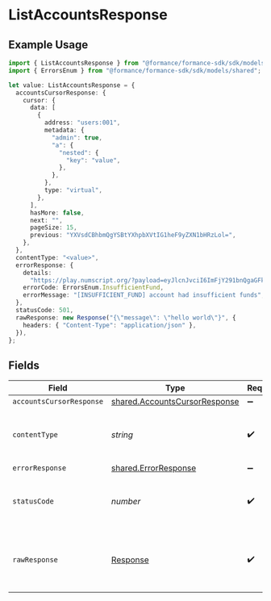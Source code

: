 # ListAccountsResponse

## Example Usage

```typescript
import { ListAccountsResponse } from "@formance/formance-sdk/sdk/models/operations";
import { ErrorsEnum } from "@formance/formance-sdk/sdk/models/shared";

let value: ListAccountsResponse = {
  accountsCursorResponse: {
    cursor: {
      data: [
        {
          address: "users:001",
          metadata: {
            "admin": true,
            "a": {
              "nested": {
                "key": "value",
              },
            },
          },
          type: "virtual",
        },
      ],
      hasMore: false,
      next: "",
      pageSize: 15,
      previous: "YXVsdCBhbmQgYSBtYXhpbXVtIG1heF9yZXN1bHRzLol=",
    },
  },
  contentType: "<value>",
  errorResponse: {
    details:
      "https://play.numscript.org/?payload=eyJlcnJvciI6ImFjY291bnQgaGFkIGluc3VmZmljaWVudCBmdW5kcyJ9",
    errorCode: ErrorsEnum.InsufficientFund,
    errorMessage: "[INSUFFICIENT_FUND] account had insufficient funds",
  },
  statusCode: 501,
  rawResponse: new Response("{\"message\": \"hello world\"}", {
    headers: { "Content-Type": "application/json" },
  }),
};
```

## Fields

| Field                                                                                 | Type                                                                                  | Required                                                                              | Description                                                                           |
| ------------------------------------------------------------------------------------- | ------------------------------------------------------------------------------------- | ------------------------------------------------------------------------------------- | ------------------------------------------------------------------------------------- |
| `accountsCursorResponse`                                                              | [shared.AccountsCursorResponse](../../../sdk/models/shared/accountscursorresponse.md) | :heavy_minus_sign:                                                                    | OK                                                                                    |
| `contentType`                                                                         | *string*                                                                              | :heavy_check_mark:                                                                    | HTTP response content type for this operation                                         |
| `errorResponse`                                                                       | [shared.ErrorResponse](../../../sdk/models/shared/errorresponse.md)                   | :heavy_minus_sign:                                                                    | Not found                                                                             |
| `statusCode`                                                                          | *number*                                                                              | :heavy_check_mark:                                                                    | HTTP response status code for this operation                                          |
| `rawResponse`                                                                         | [Response](https://developer.mozilla.org/en-US/docs/Web/API/Response)                 | :heavy_check_mark:                                                                    | Raw HTTP response; suitable for custom response parsing                               |